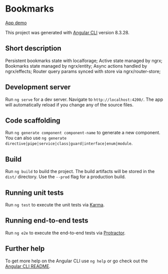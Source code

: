 # Bookmarks

[App demo](http://gl-bookmark-app.surge.sh/)

This project was generated with [Angular CLI](https://github.com/angular/angular-cli) version 8.3.28.


## Short description

Persistent bookmarks state with localforage;
Active state managed by ngrx;
Bookmarks state managed by ngrx/entity;
Async actions handled by ngrx/effects;
Router query params synced with store via ngrx/router-store;


## Development server

Run `ng serve` for a dev server. Navigate to `http://localhost:4200/`. The app will automatically reload if you change any of the source files.

## Code scaffolding

Run `ng generate component component-name` to generate a new component. You can also use `ng generate directive|pipe|service|class|guard|interface|enum|module`.

## Build

Run `ng build` to build the project. The build artifacts will be stored in the `dist/` directory. Use the `--prod` flag for a production build.

## Running unit tests

Run `ng test` to execute the unit tests via [Karma](https://karma-runner.github.io).

## Running end-to-end tests

Run `ng e2e` to execute the end-to-end tests via [Protractor](http://www.protractortest.org/).

## Further help

To get more help on the Angular CLI use `ng help` or go check out the [Angular CLI README](https://github.com/angular/angular-cli/blob/master/README.md).
